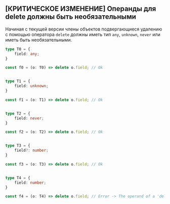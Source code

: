 ## [КРИТИЧЕСКОЕ ИЗМЕНЕНИЕ]  Операнды для delete должны быть необязательными

Начиная с текущей версии члены объектов подвергающиеся удалению с помощью оператора `delete` должны иметь тип `any`, `unknown`, `never` или иметь быть необязательными.

`````ts
type T0 = {
    field: any;
}

const f0 = (o: T0) => delete o.field; // Ok


type T1 = {
    field: unknown;
}

const f1 = (o: T1) => delete o.field; // Ok


type T2 = {
    field: never;
}

const f2 = (o: T2) => delete o.field; // Ok


type T3 = {
    field?: number;
}

const f3 = (o: T3) => delete o.field; // Ok


type T4 = {
    field: number;
}

const f4 = (o: T4) => delete o.field; // Error -> The operand of a 'delete' operator must be optional.

`````
